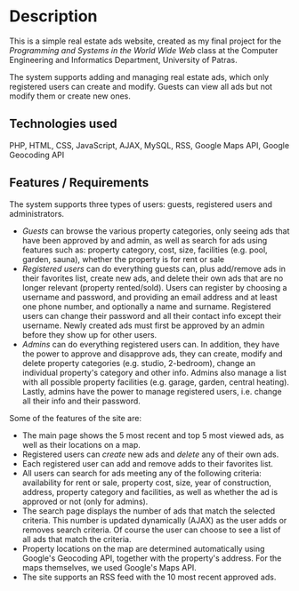 Description
===========

This is a simple real estate ads website, created as my final project for the 
*Programming and Systems in the World Wide Web* class at the Computer 
Engineering and Informatics Department, University of Patras.

The system supports adding and managing real estate ads, which only registered
users can create and modify. Guests can view all ads but not modify them or
create new ones. 

Technologies used
-----------------

PHP, HTML, CSS, JavaScript, AJAX, MySQL, RSS, Google Maps API, Google 
Geocoding API

Features / Requirements
-----------------------

The system supports three types of users: guests, registered users and
administrators.

- *Guests* can browse the various property categories, only seeing ads that
    have been approved by and admin, as well as search for ads using features
    such as: property category, cost, size, facilities (e.g. pool, garden,
    sauna), whether the property is for rent or sale
- *Registered users* can do everything guests can, plus add/remove ads in
    their favorites list, create new ads, and delete their own ads that are no
    longer relevant (property rented/sold). Users can register by choosing a
    username and password, and providing an email address and at least one
    phone number, and optionally a name and surname. Registered users can
    change their password and all their contact info except their username.
    Newly created ads must first be approved by an admin before they show up
    for other users.
- *Admins* can do everything registered users can. In addition, they have the
    power to approve and disapprove ads, they can create, modify and delete 
    property categories (e.g. studio, 2-bedroom), change an individual
    property's category and other info. Admins also manage a list with all 
    possible property facilities (e.g. garage, garden, central heating).
    Lastly, admins have the power to manage registered users, i.e. change
    all their info and their password.

Some of the features of the site are:

- The main page shows the 5 most recent and top 5 most viewed ads, as well as
    their locations on a map.
- Registered users can *create* new ads and *delete* any of their own ads.
- Each registered user can add and remove adds to their favorites list.
- All users can search for ads meeting any of the following criteria: 
    availability for rent or sale, property cost, size, year of construction,
    address, property category and facilities, as well as whether the ad is 
    approved or not (only for admins).
- The search page displays the number of ads that match the selected criteria.
    This number is updated dynamically (AJAX) as the user adds or removes 
    search criteria. Of course the user can choose to see a list of all ads 
    that match the criteria.
- Property locations on the map are determined automatically using Google's 
    Geocoding API, together with the property's address. For the maps 
    themselves, we used Google's Maps API.
- The site supports an RSS feed with the 10 most recent approved ads.
